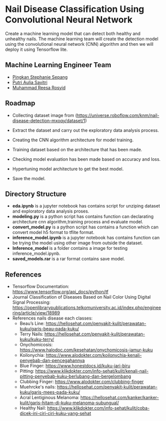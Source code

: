 # Nail Disease Classification Using Convolutional Neural Network

Create a machine learning model that can detect both healthy and unhealthy nails. The machine learning team will create the detection model using the convolutional neural network (CNN) algorithm and then we will deploy it using Tensorflow lite.

## Machine Learning Engineer Team

- [Pingkan Stephanie Sepang](https://github.com/pingkanss)
- [Putri Aulia Savitri](https://github.com/putriaulias)
- [Muhammad Reesa Rosyid](https://github.com/reesarosyid)

## Roadmap

- Collecting dataset image from (https://universe.roboflow.com/knm/nail-disease-detection-mxoqy/dataset/1)

- Extract the dataset and carry out the exploratory data analysis process.

- Creating the CNN algorithm architecture for model training.

- Training dataset based on the architecture that has been made.

- Checking model evaluation has been made based on accuracy and loss.

- Hypertuning model architecture to get the best model.

- Save the model.

## Directory Structure

- **eda.ipynb** is a jupyter notebook has contains script for unziping dataset and exploratory data analysis proses.
- **modeling.py** is a python script has contains function  can declarating architecture cnn algorithm,training process and evaluate model.
- **convert_model.py** is a python script has contains a function which can convert model h5 format to tflite format.
- **inference_model.ipynb** is a jupyter notebook has contains function can be trying the model using other image from outside the dataset.
- **Inference_model** is a folder contains a image for testing inference_model.ipynb.
- **saved_models.rar** is a rar format contains save model.

## References
- Tensorflow Documentation: https://www.tensorflow.org/api_docs/python/tf
- Journal Classification of Diseases Based on Nail Color Using Digital Signal Processing: https://openlibrarypublications.telkomuniversity.ac.id/index.php/engineering/article/view/18989 
- References nails disease each classes:
    - Beau’s Line: https://hellosehat.com/penyakit-kulit/perawatan-kuku/garis-beau-pada-kuku/
    - Terry Nails: https://hellosehat.com/penyakit-kulit/perawatan-kuku/kuku-terry/
    - Onychomicosis: https://www.halodoc.com/kesehatan/onychomicosis-jamur-kuku
    - Koilonychia: https://www.alodokter.com/koilonychia-kenali-penyebab-dan-pencegahannya
    - Blue Finger: https://www.honestdocs.id/kuku-jari-biru
    - Pitting: https://www.klikdokter.com/info-sehat/kulit/kenali-nail-pitting-penyebab-kuku-berlubang-dan-bergelombang
    - Clubbing Finger: https://www.alodokter.com/clubbing-finger
    - Muehrcke's nails: https://hellosehat.com/penyakit-kulit/perawatan-kuku/garis-mees-pada-kuku/
    - Acral Lentiginous Melanoma: https://hellosehat.com/kanker/kanker-kulit/garis-hitam-di-kuku-melanoma-subungual/
    - Healthy Nail: https://www.klikdokter.com/info-sehat/kulit/coba-dicek-ini-ciri-ciri-kuku-yang-sehat
